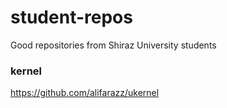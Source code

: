 # student-repos
Good repositories from Shiraz University students
### kernel
https://github.com/alifarazz/ukernel
